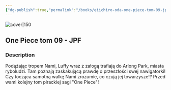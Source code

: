 ```yaml
---
{"dg-publish":true,"permalink":"/books/eiichiro-oda-one-piece-tom-09-jpf/","title":"\"One Piece 09\"","tags":["manga","Fantasy","pirate"]}
---
```




![cover|150](http://books.google.com/books/content?id=5ADSEAAAQBAJ&printsec=frontcover&img=1&zoom=1&edge=curl&source=gbs_api)

## One Piece tom 09 - JPF

### Description

Podążając tropem Nami, Luffy wraz z załogą trafiają do Arlong Park, miasta ryboludzi. Tam poznają zaskakującą prawdę o przeszłości swej nawigatorki! Czy tocząca samotną walkę Nami zrozumie, co czują jej towarzysze!? Przed wami kolejny tom pirackiej sagi "One Piece"!
```